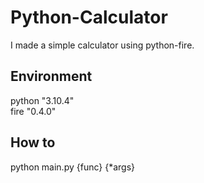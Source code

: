 # Python-Calculator
I made a simple calculator using python-fire.
## Environment
python "3.10.4"<br>
fire "0.4.0"
## How to
python main.py {func} {*args}